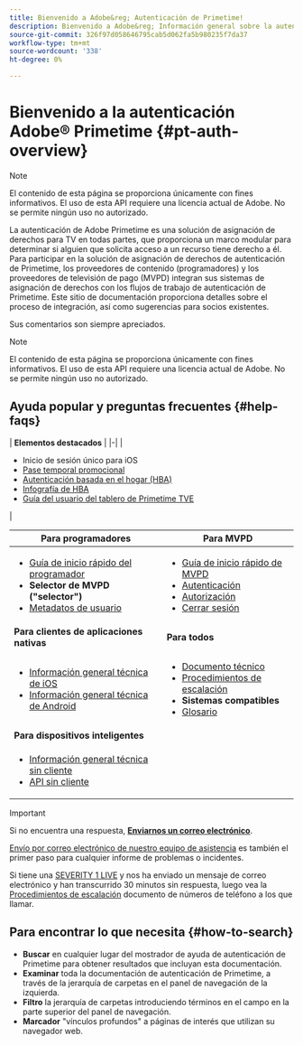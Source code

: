 ```yaml
---
title: Bienvenido a Adobe&reg; Autenticación de Primetime!
description: Bienvenido a Adobe&reg; Información general sobre la autenticación de Primetime
source-git-commit: 326f97d058646795cab5d062fa5b980235f7da37
workflow-type: tm+mt
source-wordcount: '338'
ht-degree: 0%

---
```



# Bienvenido a la autenticación Adobe® Primetime {#pt-auth-overview}

>[!NOTE]
>
>El contenido de esta página se proporciona únicamente con fines informativos. El uso de esta API requiere una licencia actual de Adobe. No se permite ningún uso no autorizado.

La autenticación de Adobe Primetime es una solución de asignación de derechos para TV en todas partes, que proporciona un marco modular para determinar si alguien que solicita acceso a un recurso tiene derecho a él. Para participar en la solución de asignación de derechos de autenticación de Primetime, los proveedores de contenido (programadores) y los proveedores de televisión de pago (MVPD) integran sus sistemas de asignación de derechos con los flujos de trabajo de autenticación de Primetime. Este sitio de documentación proporciona detalles sobre el proceso de integración, así como sugerencias para socios existentes.

Sus comentarios son siempre apreciados.

>[!NOTE]
>
>El contenido de esta página se proporciona únicamente con fines informativos. El uso de esta API requiere una licencia actual de Adobe. No se permite ningún uso no autorizado.

## Ayuda popular y preguntas frecuentes {#help-faqs}

| **Elementos destacados** | |-| | <ul><li>Inicio de sesión único para iOS</li><li>[Pase temporal promocional](/help/authentication/promotional-temp-pass.md)</li><li>[Autenticación basada en el hogar (HBA)](/help/authentication/home-based-authn-tve.md)</li><li>[Infografía de HBA](https://dzf8vqv24eqhg.cloudfront.net/userfiles/258/326/ckfinder/files/AdobeNewsletterHBA.pdf)</li><li>[Guía del usuario del tablero de Primetime TVE](/help/authentication/tve-dashboard-user-guide.md)</li></ul> |

| **Para programadores** | **Para MVPD** |
|------------------------------------------------------------------------------|-------------------------------------------------------------------------------------------------|
| <ul><li>[Guía de inicio rápido del programador](/help/authentication/programmer-kickstart-guide.md)</li><li>**Selector de MVPD (&quot;selector&quot;)**</li><li>[Metadatos de usuario](/help/authentication/user-metadata.md)</li></ul> | <ul><li>[Guía de inicio rápido de MVPD](/help/authentication/mvpd-kickstart-guide.md)</li><li>[Autenticación](/help/authentication/authn-usecase.md)</li><li>[Autorización](/help/authentication/authz-usecase.md)</li><li>[Cerrar sesión](/help/authentication/usecase-mvpd-logout.md)</li></ul> |
| **Para clientes de aplicaciones nativas** | **Para todos** |
| <ul><li>[Información general técnica de iOS](/help/authentication/iostvos-sdk-overview.md)</li><li>[Información general técnica de Android](/help/authentication/android-sdk-overview.md)</li></ul> | <ul><li>[Documento técnico](/help/authentication/technical-paper.md)</li><li>[Procedimientos de escalación](/help/authentication/escalation-procedures.md)</li><li>**Sistemas compatibles**</li><li>[Glosario](/help/authentication/glossary.md)</li></ul> |
| **Para dispositivos inteligentes** |  |
| <ul><li>[Información general técnica sin cliente](/help/authentication/rest-api-overview.md)</li><li>[API sin cliente](/help/authentication/rest-api-reference.md)</li></ul> |  |

>[!IMPORTANT]
>
>Si no encuentra una respuesta, [**Enviarnos un correo electrónico**](mailto:tve-support@adobe.com).
>
>[Envío por correo electrónico de nuestro equipo de asistencia](mailto:tve-support@adobe.com) es también el primer paso para cualquier informe de problemas o incidentes.
>
>Si tiene una [SEVERITY 1 LIVE](/help/authentication/escalation-procedures.md) y nos ha enviado un mensaje de correo electrónico y han transcurrido 30 minutos sin respuesta, luego vea la [Procedimientos de escalación](/help/authentication/escalation-procedures.md) documento de números de teléfono a los que llamar.


## Para encontrar lo que necesita {#how-to-search}

* **Buscar** en cualquier lugar del mostrador de ayuda de autenticación de Primetime para obtener resultados que incluyan esta documentación.
* **Examinar** toda la documentación de autenticación de Primetime, a través de la jerarquía de carpetas en el panel de navegación de la izquierda.
* **Filtro** la jerarquía de carpetas introduciendo términos en el campo en la parte superior del panel de navegación.
* **Marcador** &quot;vínculos profundos&quot; a páginas de interés que utilizan su navegador web.
